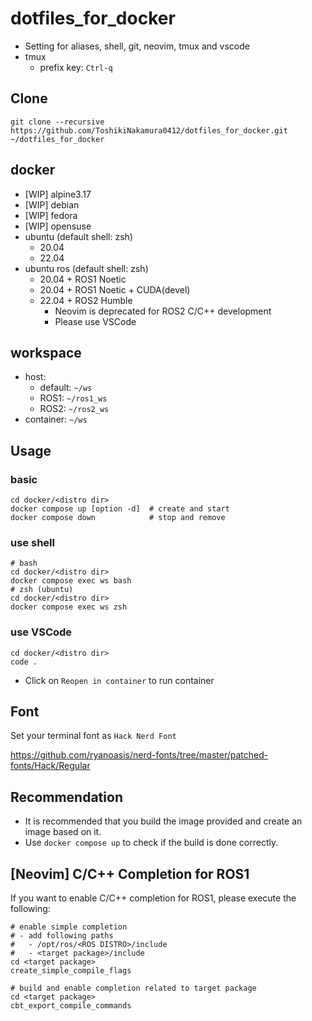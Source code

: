 # dotfiles_for_docker
- Setting for aliases, shell, git, neovim, tmux and vscode
- tmux
  - prefix key: `Ctrl-q`
## Clone
```
git clone --recursive https://github.com/ToshikiNakamura0412/dotfiles_for_docker.git ~/dotfiles_for_docker
```
## docker
- [WIP] alpine3.17
- [WIP] debian
- [WIP] fedora
- [WIP] opensuse
- ubuntu (default shell: zsh)
  - 20.04
  - 22.04
- ubuntu ros (default shell: zsh)
  - 20.04 + ROS1 Noetic
  - 20.04 + ROS1 Noetic + CUDA(devel)
  - 22.04 + ROS2 Humble
    - Neovim is deprecated for ROS2 C/C++ development
    - Please use VSCode
## workspace
- host:
  - default: `~/ws`
  - ROS1: `~/ros1_ws`
  - ROS2: `~/ros2_ws`
- container: `~/ws`
## Usage
### basic
```
cd docker/<distro dir>
docker compose up [option -d]  # create and start
docker compose down            # stop and remove
```
### use shell
```
# bash
cd docker/<distro dir>
docker compose exec ws bash
# zsh (ubuntu)
cd docker/<distro dir>
docker compose exec ws zsh
```
### use VSCode
```
cd docker/<distro dir>
code .
```
- Click on `Reopen in container` to run container
## Font
Set your terminal font as `Hack Nerd Font`

https://github.com/ryanoasis/nerd-fonts/tree/master/patched-fonts/Hack/Regular
## Recommendation
- It is recommended that you build the image provided and create an image based on it.
- Use `docker compose up` to check if the build is done correctly.
## [Neovim] C/C++ Completion for ROS1
If you want to enable C/C++ completion for ROS1, please execute the following:
```
# enable simple completion
# - add following paths
#   - /opt/ros/<ROS DISTRO>/include
#   - <target package>/include
cd <target package>
create_simple_compile_flags

# build and enable completion related to target package
cd <target package>
cbt_export_compile_commands
```
